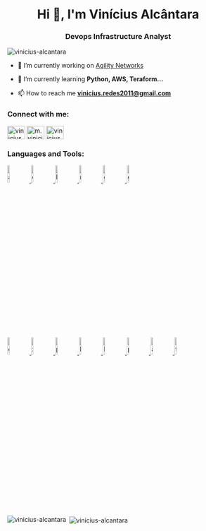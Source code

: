 <h1 align="center">Hi 👋, I'm Vinícius Alcântara</h1>
<h3 align="center">Devops Infrastructure Analyst</h3>

<p align="left"> <img src="https://komarev.com/ghpvc/?username=vinicius-alcantara&label=Profile%20views&color=0e75b6&style=flat" alt="vinicius-alcantara" /> </p>

- 🔭 I’m currently working on [Agility Networks](https://www.somosagility.com.br/)

- 🌱 I’m currently learning **Python, AWS, Teraform...**

- 📫 How to reach me **vinicius.redes2011@gmail.com**

<h3 align="left">Connect with me:</h3>
<p align="left">
<a href="https://linkedin.com/in/vinicius-alcantara" target="blank"><img align="center" src="https://cdn.jsdelivr.net/npm/simple-icons@3.0.1/icons/linkedin.svg" alt="vinicius-alcantara" height="30" width="40" /></a>
<a href="https://fb.com/m.vinicius.alcantara" target="blank"><img align="center" src="https://cdn.jsdelivr.net/npm/simple-icons@3.0.1/icons/facebook.svg" alt="m.vinicius.alcantara" height="30" width="40" /></a>
<a href="https://instagram.com/vinicius.b.alcantara" target="blank"><img align="center" src="https://cdn.jsdelivr.net/npm/simple-icons@3.0.1/icons/instagram.svg" alt="vinicius.b.alcantara" height="30" width="40" /></a>
</p>

<h3 align="left">Languages and Tools:</h3>
<p align="left"> <a href="https://aws.amazon.com" target="_blank"> <img src="https://www.vectorlogo.zone/logos/amazon_aws/amazon_aws-ar21.svg" alt="aws" width="10%"/> </a> </a> <a href="https://www.docker.com/" target="_blank"> <img src="https://www.vectorlogo.zone/logos/docker/docker-ar21.svg" alt="docker" width="10%"/> </a> <a href="https://kubernetes.io" target="_blank"> <img src="https://www.vectorlogo.zone/logos/kubernetes/kubernetes-ar21.svg" alt="kubernetes" width="10%"/> </a> <a href="https://rancher.com/" target="_blank"> <img src="https://www.vectorlogo.zone/logos/rancher/rancher-ar21.svg" alt="rancher" width="10%"/> </a> <a href="https://git-scm.com/" target="_blank"> <img src="https://www.vectorlogo.zone/logos/git-scm/git-scm-ar21.svg" alt="git" width="10%"> </a> <a href="https://about.gitlab.com/" target="_blank"> <img src="https://www.vectorlogo.zone/logos/gitlab/gitlab-ar21.svg" alt="gitlab" width="10%"/> </a> <br/>  <a href="https://grafana.com" target="_blank"> <img src="https://www.vectorlogo.zone/logos/grafana/grafana-ar21.svg" alt="grafana" width="10%"/> </a> <a href="https://www.zabbix.com/" target="_blank"> <img src="https://www.vectorlogo.zone/logos/zabbix/zabbix-ar21.svg" alt="zabbix" width="10%"/> </a> <a href="https://prometheus.io/" target="_blank"> <img src="https://www.vectorlogo.zone/logos/prometheusio/prometheusio-ar21.svg" alt="prometheus" width="10%"/> </a> <a href="https://www.elastic.co/kibana" target="_blank"> <img src="https://www.vectorlogo.zone/logos/elasticco_kibana/elasticco_kibana-ar21.svg" alt="kibana" width="10%"/> </a> <a href="https://www.gnu.org/software/bash/" target="_blank"> <img src="https://www.vectorlogo.zone/logos/gnu_bash/gnu_bash-ar21.svg" alt="bash" width="10%"/> </a> <a href="https://www.python.org/" target="_blank"> <img src="https://www.vectorlogo.zone/logos/python/python-ar21.svg" alt="python" width="10%"/> </a> <a href="https://www.ansible.com/" target="_blank"> <img src="https://www.vectorlogo.zone/logos/ansible/ansible-ar21.svg" alt="ansible" width="10%"/> </a> <a href="https://www.terraform.io/" target="_blank"> <img src="https://www.vectorlogo.zone/logos/terraformio/terraformio-ar21.svg" alt="terraform" width="10%"/> </a> 

</p>

<p><img align="left" src="https://github-readme-stats.vercel.app/api/top-langs?username=vinicius-alcantara&show_icons=true&locale=en&layout=compact" alt="vinicius-alcantara" /></p>

<p>&nbsp;<img align="center" src="https://github-readme-stats.vercel.app/api?username=vinicius-alcantara&show_icons=true&locale=en" alt="vinicius-alcantara" /></p>
